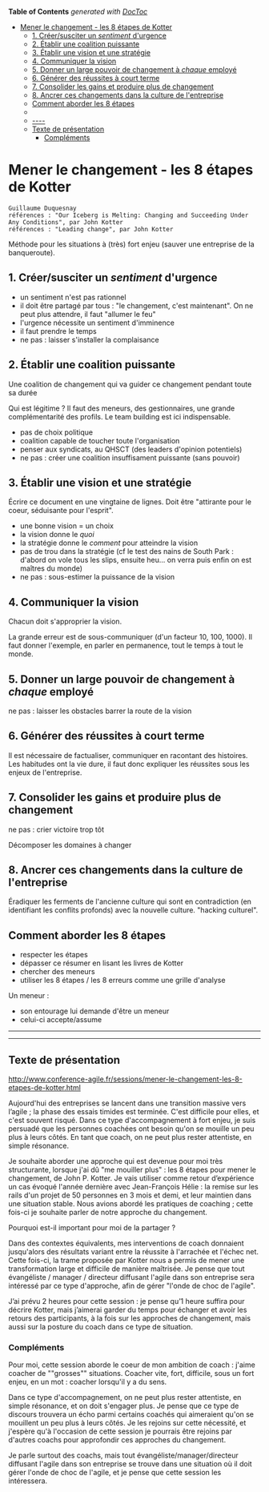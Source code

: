<!-- START doctoc generated TOC please keep comment here to allow auto update -->
<!-- DON'T EDIT THIS SECTION, INSTEAD RE-RUN doctoc TO UPDATE -->
**Table of Contents**  *generated with [DocToc](https://github.com/thlorenz/doctoc)*

- [Mener le changement - les 8 étapes de Kotter](#mener-le-changement---les-8-%C3%A9tapes-de-kotter)
  - [1. Créer/susciter un *sentiment* d'urgence](#1-cr%C3%A9ersusciter-un-sentiment-durgence)
  - [2. Établir une coalition puissante](#2-%C3%A9tablir-une-coalition-puissante)
  - [3. Établir une vision et une stratégie](#3-%C3%A9tablir-une-vision-et-une-strat%C3%A9gie)
  - [4. Communiquer la vision](#4-communiquer-la-vision)
  - [5. Donner un large pouvoir de changement à *chaque* employé](#5-donner-un-large-pouvoir-de-changement-%C3%A0-chaque-employ%C3%A9)
  - [6. Générer des réussites à court terme](#6-g%C3%A9n%C3%A9rer-des-r%C3%A9ussites-%C3%A0-court-terme)
  - [7. Consolider les gains et produire plus de changement](#7-consolider-les-gains-et-produire-plus-de-changement)
  - [8. Ancrer ces changements dans la culture de l'entreprise](#8-ancrer-ces-changements-dans-la-culture-de-lentreprise)
  - [Comment aborder les 8 étapes](#comment-aborder-les-8-%C3%A9tapes)
  - [](#)
  - [----](#----)
  - [Texte de présentation](#texte-de-pr%C3%A9sentation)
    - [Compléments](#compl%C3%A9ments)

<!-- END doctoc generated TOC please keep comment here to allow auto update -->

# Mener le changement - les 8 étapes de Kotter
    Guillaume Duquesnay
    références : "Our Iceberg is Melting: Changing and Succeeding Under Any Conditions", par John Kotter
    références : "Leading change", par John Kotter

Méthode pour les situations à (très) fort enjeu (sauver une entreprise de la banqueroute).

## 1. Créer/susciter un *sentiment* d'urgence
* un sentiment n'est pas rationnel
* il doit être partagé par tous : "le changement, c'est maintenant". On ne peut plus attendre, il faut "allumer le feu"
* l'urgence nécessite un sentiment d'imminence
* il faut prendre le temps
* ne pas : laisser s'installer la complaisance

## 2. Établir une coalition puissante
Une coalition de changement qui va guider ce changement pendant toute sa durée

Qui est légitime ? Il faut des meneurs, des gestionnaires, une grande complémentarité des profils. Le team building est ici indispensable.
* pas de choix politique
* coalition capable de toucher toute l'organisation
* penser aux syndicats, au QHSCT (des leaders d'opinion potentiels)
* ne pas : créer une coalition insuffisament puissante (sans pouvoir)

## 3. Établir une vision et une stratégie
Écrire ce document en une vingtaine de lignes. Doit être "attirante pour le coeur, séduisante pour l'esprit".
* une bonne vision = un choix
* la vision donne le *quoi*
* la stratégie donne le *comment* pour atteindre la vision
* pas de trou dans la stratégie (cf le test des nains de South Park : d'abord on vole tous les slips, ensuite heu... on verra puis enfin on est maîtres du monde)
* ne pas : sous-estimer la puissance de la vision

## 4. Communiquer la vision
Chacun doit s'approprier la vision.

La grande erreur est de sous-communiquer (d'un facteur 10, 100, 1000). Il faut donner l'exemple, en parler en permanence, tout le temps à tout le monde.

## 5. Donner un large pouvoir de changement à *chaque* employé
ne pas : laisser les obstacles barrer la route de la vision

## 6. Générer des réussites à court terme
Il est nécessaire de factualiser, communiquer en racontant des histoires. Les habitudes ont la vie dure, il faut donc expliquer les réussites sous les enjeux de l'entreprise.

## 7. Consolider les gains et produire plus de changement
ne pas : crier victoire trop tôt

Décomposer les domaines à changer

## 8. Ancrer ces changements dans la culture de l'entreprise
Éradiquer les ferments de l'ancienne culture qui sont en contradiction (en identifiant les conflits profonds) avec la nouvelle culture. "hacking culturel".

## Comment aborder les 8 étapes
* respecter les étapes
* dépasser ce résumer en lisant les livres de Kotter
* chercher des meneurs
* utiliser les 8 étapes / les 8 erreurs comme une grille d'analyse

Un meneur :
* son entourage lui demande d'être un meneur
* celui-ci accepte/assume



----
----
## Texte de présentation
http://www.conference-agile.fr/sessions/mener-le-changement-les-8-etapes-de-kotter.html

Aujourd'hui des entreprises se lancent dans une transition massive vers l’agile ; la phase des essais timides est terminée. C'est difficile pour elles, et c'est souvent risqué. Dans ce type d'accompagnement à fort enjeu, je suis persuadé que les personnes coachées ont besoin qu'on se mouille un peu plus à leurs côtés. En tant que coach, on ne peut plus rester attentiste, en simple résonance.

Je souhaite aborder une approche qui est devenue pour moi très structurante, lorsque j'ai dû "me mouiller plus" : les 8 étapes pour mener le changement, de John P. Kotter. Je vais utiliser comme retour d’expérience un cas évoqué l'année dernière avec Jean-François Hélie : la remise sur les rails d'un projet de 50 personnes en 3 mois et demi, et leur maintien dans une situation stable. Nous avions abordé les pratiques de coaching ; cette fois-ci je souhaite parler de notre approche du changement.

Pourquoi est-il important pour moi de la partager ?

Dans des contextes équivalents, mes interventions de coach donnaient jusqu'alors des résultats variant entre la réussite à l'arrachée et l'échec net. Cette fois-ci, la trame proposée par Kotter nous a permis de mener une transformation large et difficile de manière maîtrisée. Je pense que tout évangéliste / manager / directeur diffusant l'agile dans son entreprise sera intéressé par ce type d'approche, afin de gérer "l'onde de choc de l'agile".

J’ai prévu 2 heures pour cette session : je pense qu’1 heure suffira pour décrire Kotter, mais j’aimerai garder du temps pour échanger et avoir les retours des participants, à la fois sur les approches de changement, mais aussi sur la posture du coach dans ce type de situation.

### Compléments

Pour moi, cette session aborde le coeur de mon ambition de coach : j'aime coacher de ""grosses"" situations. Coacher vite, fort, difficile, sous un fort enjeu, en un mot : coacher lorsqu'il y a du sens.

Dans ce type d'accompagnement, on ne peut plus rester attentiste, en simple résonance, et on doit s'engager plus. Je pense que ce type de discours trouvera un écho parmi certains coachés qui aimeraient qu'on se mouillent un peu plus à leurs côtés. Je les rejoins sur cette nécessité, et j'espère qu'à l'occasion de cette session je pourrais être rejoins par d'autres coachs pour approfondir ces approches du changement.

Je parle surtout des coachs, mais tout évangéliste/manager/directeur diffusant l'agile dans son entreprise se trouve dans une situation où il doit gérer l'onde de choc de l'agile, et je pense que cette session les intéressera.
